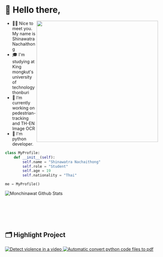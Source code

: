 # 👋 Hello there,
<img align="right" src="https://cdn.dribbble.com/users/330915/screenshots/3587000/media/cf9c914d04e017ab821bab2ee0bb87cb.gif" style="width: 400px"></img>
- 💂‍♂️ Nice to meet you. My name is Shinawatra Nachaithong
- 🎓 I'm studying at King mongkut's university of technology thonburi
- 🔭 I’m currently working on pedestrian-tracking and TH-EN Image OCR
- 🐍 I'm python developer.


```python
class MyProfile:
    def __init__(self):
        self.name = "Shinawatra Nachaithong"
        self.role = "Student"
        self.age = 19
        self.nationality = "Thai"

me = MyProfile()
```


<img align="left" src="https://github-readme-stats.vercel.app/api/top-langs/?username=monshinawatra&hide=jupyter%20notebook&layout=compact&theme=dracula&show_icons=true" alt="Monchinawat Github Stats" />

<br><br><br><br><br><br>

## 🗂️ Highlight Project
<a href="https://github.com/monshinawatra/ViolenceDetection">
<img src="https://github-readme-stats.vercel.app/api/pin/?username=monshinawatra&repo=ViolenceDetection&show_icons=true&line_height=27&title_color=6aa6f8&text_color=8a919a&icon_color=6aa6f8&bg_color=22272e" alt="Detect violence in a video" />
</a>
<a href="https://github.com/monshinawatra/leb2code-pdf">
<img src="https://github-readme-stats.vercel.app/api/pin/?username=monshinawatra&repo=leb2code-pdf&show_icons=true&line_height=27&title_color=6aa6f8&text_color=8a919a&icon_color=6aa6f8&bg_color=22272e" alt="Automatic convert python code files to pdf" />
</a>
